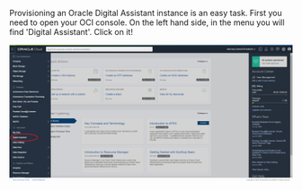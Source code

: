 Provisioning an Oracle Digital Assistant instance is an easy task. First you need to open your OCI console.
On the left hand side, in the menu you will find 'Digital Assistant'. Click on it!

![OCI console - Dashbaord](assets/oci-console.jpg)
